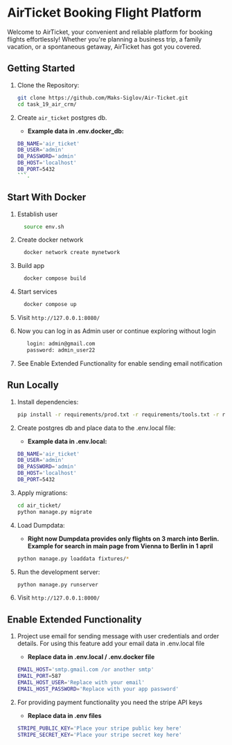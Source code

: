 # AirTicket Booking Flight Platform
Welcome to AirTicket, your convenient and reliable platform for booking flights effortlessly! Whether you're planning a business trip, a family vacation, or a spontaneous getaway, AirTicket has got you covered.


## Getting Started

1. Clone the Repository:

   ```bash
   git clone https://github.com/Maks-Siglov/Air-Ticket.git
   cd task_19_air_crm/
   ```

2. Create `air_ticket` postgres db.
    - **Example data in .env.docker_db:**
    ```bash
    DB_NAME='air_ticket'
    DB_USER='admin'
    DB_PASSWORD='admin'
    DB_HOST='localhost'
    DB_PORT=5432
    ```. 

## Start With Docker


1. Establish user

    ```bash
      source env.sh
     ```

2. Create docker network

    ```bash
      docker network create mynetwork  
     ```

3. Build app 
    ```bash
      docker compose build  
     ```

4. Start services 
    ```bash
      docker compose up  
     ```
   
5.  Visit `http://127.0.0.1:8080/`

6. Now you can log in as Admin user or continue exploring without login
   ```bash
      login: admin@gmail.com
      password: admin_user22 
   ```

7. See Enable Extended Functionality for enable sending email notification


## Run Locally

1. Install dependencies:

    ```bash
    pip install -r requirements/prod.txt -r requirements/tools.txt -r requirements/dev.txt
    ```

2. Create postgres db and place data to the .env.local file:
    - **Example data in .env.local:**
    ```bash
    DB_NAME='air_ticket'
    DB_USER='admin'
    DB_PASSWORD='admin'
    DB_HOST='localhost'
    DB_PORT=5432
    ```

3. Apply migrations:

    ```bash
    cd air_ticket/
    python manage.py migrate
    ```

4. Load Dumpdata:
    - **Right now Dumpdata provides only flights on 3 march into Berlin. Example for search in main page from Vienna to Berlin in 1 april**
    ```bash
    python manage.py loaddata fixtures/*
    ```

5. Run the development server:

    ```bash
    python manage.py runserver
    ```

6. Visit `http://127.0.0.1:8000/`

## Enable Extended Functionality

1. Project use email for sending message with user credentials and order details. For using this feature add your email data in .env.local file
    - **Replace data in .env.local / .env.docker  file**
     ```bash
    EMAIL_HOST='smtp.gmail.com /or another smtp'
    EMAIL_PORT=587
    EMAIL_HOST_USER='Replace with your email'
    EMAIL_HOST_PASSWORD='Replace with your app password'    
    ```

2. For providing payment functionality you need the stripe API keys
    - **Replace data in .env files**
     ```bash
    STRIPE_PUBLIC_KEY='Place your stripe public key here'
    STRIPE_SECRET_KEY='Place your stripe secret key here'
    ```
